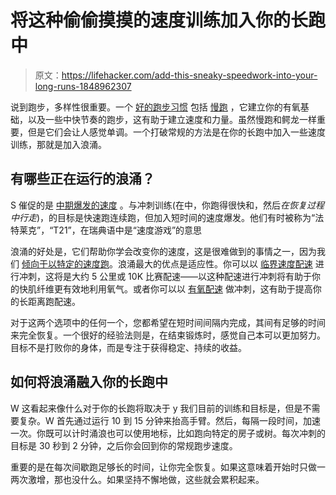 # 将这种偷偷摸摸的速度训练加入你的长跑中

> 原文：<https://lifehacker.com/add-this-sneaky-speedwork-into-your-long-runs-1848962307>

说到跑步，多样性很重要。一个 [好的跑步习惯](https://lifehacker.com/run-smarter-not-faster-how-to-find-your-gears-for-b-1706084781) 包括 [慢跑](https://lifehacker.com/how-to-run-slower-to-run-faster-1847752652) ，它建立你的有氧基础，以及一些中快节奏的跑步，这有助于建立速度和力量。虽然慢跑和鳄龙一样重要，但是它们会让人感觉单调。一个打破常规的方法是在你的长跑中加入一些速度训练，那就是加入浪涌。



## 有哪些正在运行的浪涌？

S 催促的是 [中期爆发的速度](https://www.runnersworld.com/training/a20853468/sprints-strides-and-surges-can-make-you-faster/) 。与冲刺训练(在中，你跑得很快和，然后*在恢复过程中行走*)，的目标是快速跑连续跑，但加入短时间的速度爆发。他们有时被称为“法特莱克”，“T21”，在瑞典语中是“速度游戏”的意思

浪涌的好处是，它们帮助你学会改变你的速度，这是很难做到的事情之一，因为我们 [倾向于以特定的速度跑](https://www.sciencenews.org/article/jogger-running-speed-pace-energy)。浪涌最大的优点是适应性。你可以以 [临界速度配速](https://www.letsrun.com/news/2016/02/drew-hunters-coach-tom-tinman-schwartz-explains-critical-velocity-type-iia-muscle-fibers/) 进行冲刺，这将是大约 5 公里或 10K 比赛配速——以这种配速进行冲刺将有助于你的快肌纤维更有效地利用氧气。或者你可以以 [有氧配速](https://www.trailrunnermag.com/training/trail-tips-training/surges-the-do-everything-trail-running-workout/) 做冲刺，这有助于提高你的长距离跑配速。

对于这两个选项中的任何一个，您都希望在短时间间隔内完成，其间有足够的时间来完全恢复。一个很好的经验法则是，在结束锻炼时，感觉自己本可以更加努力。目标不是打败你的身体，而是专注于获得稳定、持续的收益。

## **如何将浪涌融入你的长跑中**

W 这看起来像什么对于你的长跑将取决于 y 我们目前的训练和目标是，但是不需要复杂。W 首先通过运行 10 到 15 分钟来抬高手臂。然后，每隔一段时间，加速一次。你既可以计时涌浪也可以使用地标，比如跑向特定的房子或树。每次冲刺的目标是 30 秒到 2 分钟，之后你会回到你的常规跑步速度。

重要的是在每次间歇跑足够长的时间，让你完全恢复。如果这意味着开始时只做一两次激增，那也没什么。如果坚持不懈地做，这些就会累积起来。